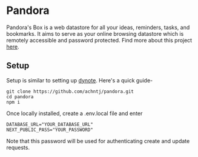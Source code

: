 # Pandora

Pandora's Box is a web datastore for all your ideas, reminders, tasks, and bookmarks. It aims to serve as your online browsing datastore which is remotely accessible and password protected.
Find more about this project [here](https://achintyajha.com/posts/pandora).

## Setup

Setup is similar to setting up [dynote](https://github.com/achintyajha/dynote). Here's a quick guide-

```shell
git clone https://github.com/achntj/pandora.git
cd pandora
npm i
```

Once locally installed, create a .env.local file and enter

```shell
DATABASE_URL="YOUR_DATABASE_URL"
NEXT_PUBLIC_PASS="YOUR_PASSWORD"
```

Note that this password will be used for authenticating create and update requests.
